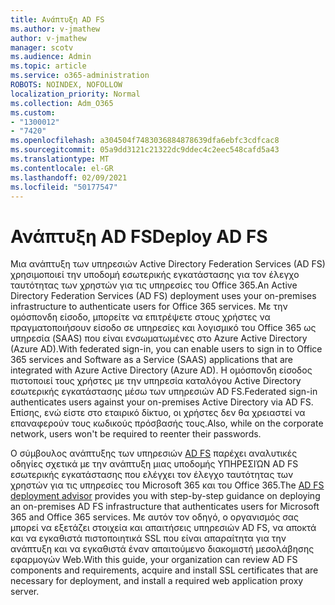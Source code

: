 ```yaml
---
title: Ανάπτυξη AD FS
ms.author: v-jmathew
author: v-jmathew
manager: scotv
ms.audience: Admin
ms.topic: article
ms.service: o365-administration
ROBOTS: NOINDEX, NOFOLLOW
localization_priority: Normal
ms.collection: Adm_O365
ms.custom:
- "1300012"
- "7420"
ms.openlocfilehash: a304504f7483036884878639dfa6ebfc3cdfcac8
ms.sourcegitcommit: 05a9dd3121c21322dc9ddec4c2eec548cafd5a43
ms.translationtype: MT
ms.contentlocale: el-GR
ms.lasthandoff: 02/09/2021
ms.locfileid: "50177547"
---
```

# <a name="deploy-ad-fs"></a><span data-ttu-id="d0b81-102">Ανάπτυξη AD FS</span><span class="sxs-lookup"><span data-stu-id="d0b81-102">Deploy AD FS</span></span>

<span data-ttu-id="d0b81-103">Μια ανάπτυξη των υπηρεσιών Active Directory Federation Services (AD FS) χρησιμοποιεί την υποδομή εσωτερικής εγκατάστασης για τον έλεγχο ταυτότητας των χρηστών για τις υπηρεσίες του Office 365.</span><span class="sxs-lookup"><span data-stu-id="d0b81-103">An Active Directory Federation Services (AD FS) deployment uses your on-premises infrastructure to authenticate users for ‎Office 365 services.</span></span> <span data-ttu-id="d0b81-104">Με την ομόσπονδη είσοδο, μπορείτε να επιτρέψετε στους χρήστες να πραγματοποιήσουν είσοδο σε υπηρεσίες και λογισμικό του Office 365 ως υπηρεσία (SAAS) που είναι ενσωματωμένες στο Azure Active Directory (Azure AD).</span><span class="sxs-lookup"><span data-stu-id="d0b81-104">With federated sign-in, you can enable users to sign in to Office 365 services and Software as a Service (SAAS) applications that are integrated with Azure Active Directory (Azure AD).</span></span> <span data-ttu-id="d0b81-105">Η ομόσπονδη είσοδος πιστοποιεί τους χρήστες με την υπηρεσία καταλόγου Active Directory εσωτερικής εγκατάστασης μέσω των υπηρεσιών AD FS.</span><span class="sxs-lookup"><span data-stu-id="d0b81-105">Federated sign-in authenticates users against your on-premises Active Directory via AD FS.</span></span> <span data-ttu-id="d0b81-106">Επίσης, ενώ είστε στο εταιρικό δίκτυο, οι χρήστες δεν θα χρειαστεί να επαναφερούν τους κωδικούς πρόσβασής τους.</span><span class="sxs-lookup"><span data-stu-id="d0b81-106">Also, while on the corporate network, users won't be required to reenter their passwords.</span></span>

<span data-ttu-id="d0b81-107">Ο σύμβουλος ανάπτυξης των υπηρεσιών [AD FS](https://go.microsoft.com/fwlink/?linkid=2071178) παρέχει αναλυτικές οδηγίες σχετικά με την ανάπτυξη μιας υποδομής ΥΠΗΡΕΣΙΏΝ AD FS εσωτερικής εγκατάστασης που ελέγχει τον έλεγχο ταυτότητας των χρηστών για τις υπηρεσίες του Microsoft 365 και του Office 365.</span><span class="sxs-lookup"><span data-stu-id="d0b81-107">The [AD FS deployment advisor](https://go.microsoft.com/fwlink/?linkid=2071178) provides you with step-by-step guidance on deploying an on-premises AD FS infrastructure that authenticates users for Microsoft 365 and Office 365 services.</span></span> <span data-ttu-id="d0b81-108">Με αυτόν τον οδηγό, ο οργανισμός σας μπορεί να εξετάζει στοιχεία και απαιτήσεις υπηρεσιών AD FS, να αποκτά και να εγκαθιστά πιστοποιητικά SSL που είναι απαραίτητα για την ανάπτυξη και να εγκαθιστά έναν απαιτούμενο διακομιστή μεσολάβησης εφαρμογών Web.</span><span class="sxs-lookup"><span data-stu-id="d0b81-108">With this guide, your organization can review AD FS components and requirements, acquire and install SSL certificates that are necessary for deployment, and install a required web application proxy server.</span></span>
